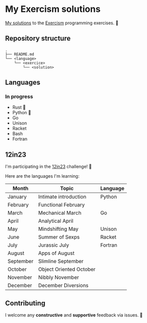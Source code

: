 # My Exercism solutions

[My solutions](https://exercism.org/profiles/Adrien-ANTON-LUDWIG) to the [Exercism](https://exercism.org/) programming exercises. :rocket:

## Repository structure

```
.
├── README.md
└── <language>
    └── <exercice>
        └── <solution>
```

## Languages

### In progress

- Rust :crab:
- Python :snake:
- Go
- Unison
- Racket
- Bash
- Fortran

## 12in23

I'm participating in the [12in23](
https://exercism.org/challenges/12in23) challenge! :muscle:

Here are the languages I'm learning:

Month | Topic | Language
--- | --- | ---
January | Intimate introduction | Python
February | Functional February |
March | Mechanical March | Go
April | Analytical April |
May | Mindshifting May | Unison
June | Summer of Sexps  | Racket
July | Jurassic July | Fortran
August | Apps of August |
September | Slimline September |
October | Object Oriented October |
November | Nibbly November |
December | December Diversions |

## Contributing

I welcome any **constructive** and **supportive** feedback via issues. 🥳
